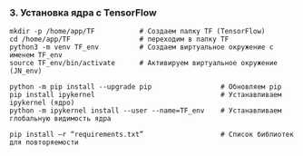 ### 3. Установка ядра с TensorFlow
    mkdir -p /home/app/TF           # Создаем папку TF (TensorFlow)
    cd /home/app/TF                 # переходим в папку TF
    python3 -m venv TF_env          # Создаем виртуальное окружение с именем TF_env
    source TF_env/bin/activate      # Активируем виртуальное окружение (JN_env)

    python -m pip install --upgrade pip                 # Обновляем pip
    pip install ipykernel                               # Устанавливаем ipykernel (ядро)
    python -m ipykernel install --user --name=TF_env    # Устанавливаем глобальную видимость ядра

    pip install –r “requirements.txt”                   # Список библиотек для повторяемости